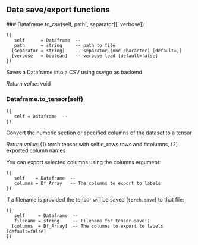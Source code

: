 
## Data save/export functions

<a name="Dataframe.to_csv">
### Dataframe.to_csv(self, path[, separator][, verbose])

```
({
   self      = Dataframe  -- 
   path      = string     -- path to file
  [separator = string]    -- separator (one character) [default=,]
  [verbose   = boolean]   -- verbose load [default=false]
})
```

Saves a Dataframe into a CSV using csvigo as backend

_Return value_: void
<a name="Dataframe.to_tensor">
### Dataframe.to_tensor(self)

```
({
   self = Dataframe  -- 
})
```

Convert the numeric section or specified columns of the dataset to a tensor

_Return value_: (1) torch.tensor with self.n_rows rows and #columns, (2) exported column names

You can export selected columns using the columns argument:

```
({
   self    = Dataframe  -- 
   columns = Df_Array   -- The columns to export to labels
})
```

If a filename is provided the tensor will be saved (`torch.save`) to that file:

```
({
   self     = Dataframe  -- 
   filename = string     -- Filename for tensor.save()
  [columns  = Df_Array]  -- The columns to export to labels [default=false]
})
```
